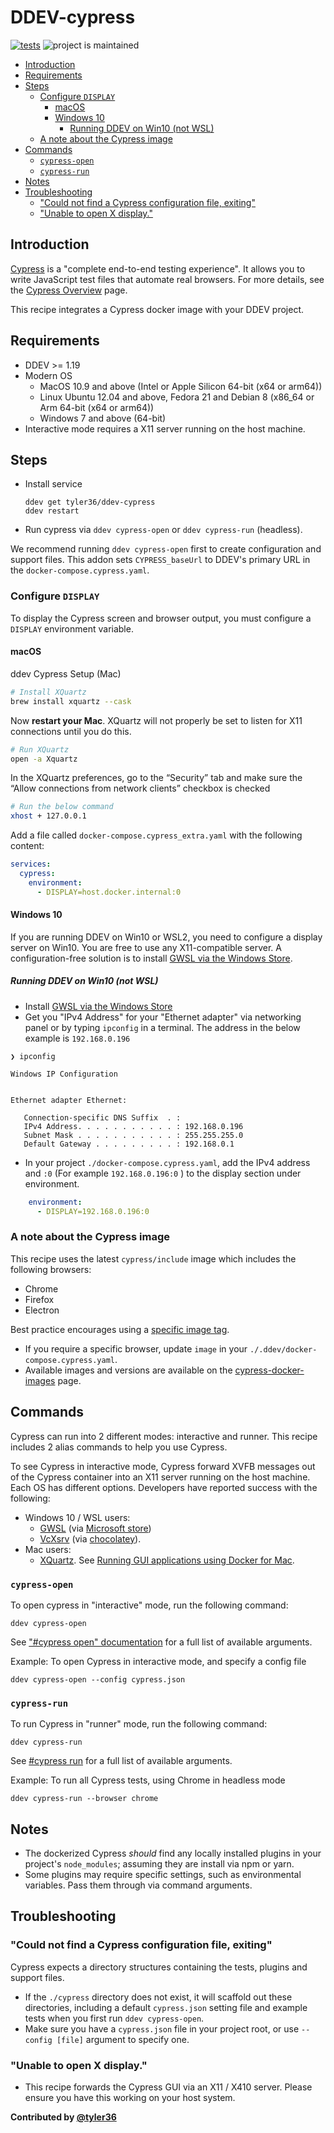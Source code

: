 # DDEV-cypress <!-- omit in toc -->

[![tests](https://github.com/tyler36/ddev-cypress/actions/workflows/tests.yml/badge.svg)](https://github.com/tyler36/ddev-cypress/actions/workflows/tests.yml) ![project is maintained](https://img.shields.io/maintenance/yes/2025.svg)
- [Introduction](#introduction)
- [Requirements](#requirements)
- [Steps](#steps)
  - [Configure `DISPLAY`](#configure-display)
    - [macOS](#macos)
    - [Windows 10](#windows-10)
      - [Running DDEV on Win10 (not WSL)](#running-ddev-on-win10-not-wsl)
  - [A note about the Cypress image](#a-note-about-the-cypress-image)
- [Commands](#commands)
  - [`cypress-open`](#cypress-open)
  - [`cypress-run`](#cypress-run)
- [Notes](#notes)
- [Troubleshooting](#troubleshooting)
  - ["Could not find a Cypress configuration file, exiting"](#could-not-find-a-cypress-configuration-file-exiting)
  - ["Unable to open X display."](#unable-to-open-x-display)

## Introduction

[Cypress](https://www.cypress.io/) is a "complete end-to-end testing experience". It allows you to write JavaScript test files that automate real browsers. For more details, see the [Cypress Overview](https://docs.cypress.io/guides/overview/why-cypress) page.

This recipe integrates a Cypress docker image with your DDEV project.

## Requirements

- DDEV >= 1.19
- Modern OS
  - MacOS 10.9 and above (Intel or Apple Silicon 64-bit (x64 or arm64))
  - Linux Ubuntu 12.04 and above, Fedora 21 and Debian 8 (x86_64 or Arm 64-bit (x64 or arm64))
  - Windows 7 and above (64-bit)
- Interactive mode requires a X11 server running on the host machine.

## Steps

- Install service

  ```shell
  ddev get tyler36/ddev-cypress
  ddev restart
  ```

- Run cypress via `ddev cypress-open` or `ddev cypress-run` (headless).

We recommend running `ddev cypress-open` first to create configuration and support files.
This addon sets `CYPRESS_baseUrl` to DDEV's primary URL in the `docker-compose.cypress.yaml`.

### Configure `DISPLAY`

To display the Cypress screen and browser output, you must configure a `DISPLAY` environment variable.

#### macOS

ddev Cypress Setup (Mac)

```bash
# Install XQuartz
brew install xquartz --cask
```

Now __restart your Mac__.  XQuartz will not properly be set to listen for X11 connections until you do this.

```bash
# Run XQuartz
open -a Xquartz
```

In the XQuartz preferences, go to the “Security” tab and make sure the “Allow connections from network clients” checkbox is checked
```bash
# Run the below command
xhost + 127.0.0.1
```
Add a file called `docker-compose.cypress_extra.yaml` with the following content: 

```yaml
services:
  cypress:
    environment:
      - DISPLAY=host.docker.internal:0
```

#### Windows 10

If you are running DDEV on Win10 or WSL2, you need to configure a display server on Win10.
You are free to use any X11-compatible server. A configuration-free solution is to install [GWSL via the Windows Store](https://www.microsoft.com/en-us/p/gwsl/9nl6kd1h33v3#activetab=pivot:overviewtab).

##### Running DDEV on Win10 (not WSL)

- Install [GWSL via the Windows Store](https://www.microsoft.com/en-us/p/gwsl/9nl6kd1h33v3#activetab=pivot:overviewtab)
- Get you "IPv4 Address" for your "Ethernet adapter" via networking panel or by typing `ipconfig` in a terminal. The address in the below example is `192.168.0.196`

```shell
❯ ipconfig

Windows IP Configuration


Ethernet adapter Ethernet:

   Connection-specific DNS Suffix  . :
   IPv4 Address. . . . . . . . . . . : 192.168.0.196
   Subnet Mask . . . . . . . . . . . : 255.255.255.0
   Default Gateway . . . . . . . . . : 192.168.0.1
```

- In your project `./docker-compose.cypress.yaml`, add the IPv4 address and `:0` (For example `192.168.0.196:0` ) to the display section under environment.

```yaml
    environment:
      - DISPLAY=192.168.0.196:0
```

### A note about the Cypress image

This recipe uses the latest `cypress/include` image which includes the following browsers:

- Chrome
- Firefox
- Electron

Best practice encourages using a [specific image tag](https://github.com/cypress-io/cypress-docker-images#best-practice).

- If you require a specific browser, update `image` in your `./.ddev/docker-compose.cypress.yaml`.
- Available images and versions are available on the [cypress-docker-images](https://github.com/cypress-io/cypress-docker-images) page.

## Commands

Cypress can run into 2 different modes: interactive and runner.
This recipe includes 2 alias commands to help you use Cypress.

To see Cypress in interactive mode, Cypress forward XVFB messages out of the Cypress container into an X11 server running on the host machine. Each OS has different options. Developers have reported success with the following:

- Windows 10 / WSL users:
  - [GWSL](https://opticos.github.io/gwsl/tutorials/manual.html) (via [Microsoft store](ms-windows-store://pdp/?productid=9NL6KD1H33V3))
  - [VcXsrv](https://sourceforge.net/projects/vcxsrv/) (via [chocolatey](https://community.chocolatey.org/packages/vcxsrv#versionhistory)).
- Mac users:
  - [XQuartz](https://www.xquartz.org/). See [Running GUI applications using Docker for Mac](https://sourabhbajaj.com/blog/2017/02/07/gui-applications-docker-mac/).

### `cypress-open`

To open cypress in "interactive" mode, run the following command:

```shell
ddev cypress-open
```

See ["#cypress open" documentation](https://docs.cypress.io/guides/guides/command-line#cypress-open) for a full list of available arguments.

Example: To open Cypress in interactive mode, and specify a config file

```shell
ddev cypress-open --config cypress.json
```

### `cypress-run`

To run Cypress in "runner" mode, run the following command:

```shell
ddev cypress-run
```

See [#cypress run](https://docs.cypress.io/guides/guides/command-line#cypress-run) for a full list of available arguments.

Example: To run all Cypress tests, using Chrome in headless mode

```shell
ddev cypress-run --browser chrome
```

## Notes

- The dockerized Cypress *should* find any locally installed plugins in your project's `node_modules`; assuming they are install via npm or yarn.
- Some plugins may require specific settings, such as environmental variables. Pass them through via command arguments.

## Troubleshooting

### "Could not find a Cypress configuration file, exiting"

Cypress expects a directory structures containing the tests, plugins and support files.

- If the `./cypress` directory does not exist, it will scaffold out these directories, including a default `cypress.json` setting file and example tests when you first run `ddev cypress-open`.
- Make sure you have a `cypress.json` file in your project root, or use `--config [file]` argument to specify one.

### "Unable to open X display."

- This recipe forwards the Cypress GUI via an X11 / X410 server. Please ensure you have this working on your host system.

**Contributed by [@tyler36](https://github.com/tyler36)**
